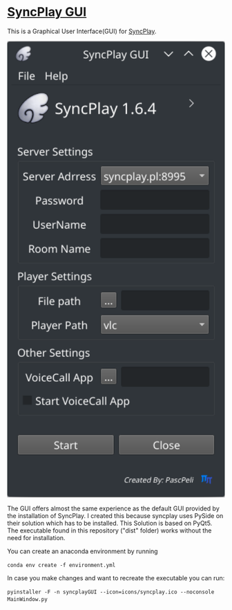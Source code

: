 # [SyncPlay GUI](https://github.com/PascPeli/SyncPlay-GUI)

This is a Graphical User Interface(GUI) for [SyncPlay](https://syncplay.pl/).

<img src=https://raw.githubusercontent.com/PascPeli/SyncPlay-GUI/master/icons/image.png alt="Drawing" style="width: 1000px;"/>

The GUI offers almost the same experience as the default GUI provided by the installation of SyncPlay. I created this because syncplay uses PySide on their solution which has to be installed. This Solution is based on PyQt5. The executable found in this repository ("dist" folder) works without the need for installation.

You can create an anaconda environment by running

`conda env create -f environment.yml`

In case you make changes and want to recreate the executable you can run:

`pyinstaller -F -n syncplayGUI --icon=icons/syncplay.ico --noconsole MainWindow.py`
